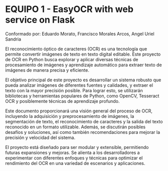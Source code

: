 # EQUIPO 1 - EasyOCR with web service on Flask
Conformado por: Eduardo Morato, Francisco Morales Arcos, Angel Uriel Sandria

El reconocimiento óptico de caracteres (OCR) es una tecnología que permite convertir imágenes de texto en texto digital editable. Este proyecto de OCR en Python busca explorar y aplicar diversas técnicas de procesamiento de imágenes y aprendizaje automático para extraer texto de imágenes de manera precisa y eficiente.

El objetivo principal de este proyecto es desarrollar un sistema robusto que pueda analizar imágenes de diferentes fuentes y calidades, y extraer el texto con la mayor precisión posible. Para lograr esto, se utilizarán bibliotecas y herramientas populares de Python, como OpenCV, Tesseract OCR y posiblemente técnicas de aprendizaje profundo.

Este documento proporcionará una visión general del proceso de OCR, incluyendo la adquisición y preprocesamiento de imágenes, la segmentación de texto, el reconocimiento de caracteres y la salida del texto reconocido en un formato utilizable. Además, se discutirán posibles desafíos y soluciones, así como también recomendaciones para mejorar la precisión y velocidad del sistema.

El proyecto está diseñado para ser modular y extensible, permitiendo futuras expansiones y mejoras. Se alienta a los desarrolladores a experimentar con diferentes enfoques y técnicas para optimizar el rendimiento del OCR en una variedad de escenarios y aplicaciones.

